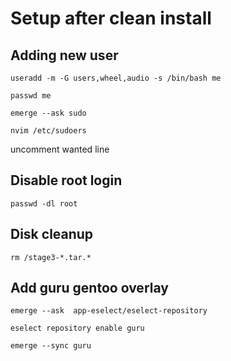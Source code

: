 # Setup after clean install
## Adding new user
```
useradd -m -G users,wheel,audio -s /bin/bash me
```
```
passwd me
```
```
emerge --ask sudo
```
```
nvim /etc/sudoers
```
uncomment wanted line

## Disable root login
```
passwd -dl root
```
## Disk cleanup
```
rm /stage3-*.tar.*
```
## Add guru gentoo overlay
```
emerge --ask  app-eselect/eselect-repository
```
```
eselect repository enable guru
```
```
emerge --sync guru
```
